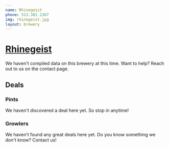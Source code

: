 ```yaml
---
name: Rhinegeist
phone: 513.381.1367
img: rhinegeist.jpg
layout: brewery
---
```


# [Rhinegeist](http://www.rhinegeist.com/) #

We haven't compiled data on this brewery at this time. Want to help? Reach out to us on the contact page.

## Deals ##

### Pints ###

We haven't discovered a deal here yet. So stop in anytime!

### Growlers ###

We haven't found any great deals here yet. Do you know something we don't know? Contact us!










    